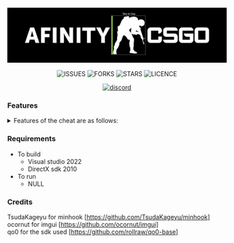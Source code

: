 ![COVER](https://github.com/InterwebXplorer/Afinity-CSGO/blob/main/resources/images/cover.png)

<div align="center">

![ISSUES](https://img.shields.io/github/issues/InterwebXplorer/Afinity-CSGO?style=for-the-badge)
![FORKS](https://img.shields.io/github/forks/InterwebXplorer/Afinity-CSGO?style=for-the-badge)
![STARS](https://img.shields.io/github/stars/InterwebXplorer/Afinity-CSGO?style=for-the-badge)
![LICENCE](https://img.shields.io/github/license/InterwebXplorer/Afinity-CSGO?style=for-the-badge)

[<img width="245" src="https://discordapp.com/api/guilds/847811268954030080/embed.png?style=banner3" alt="discord">](https://discord.gg/FwamstYEA6)

</div>

### Features
<details>
<summary>Features of the cheat are as follows:</summary>
<br>
- Legit
  <br>
  - Legit aimbot (Weapon group customisation)
  <br>
  - Triggerbot
  <br>
  - Recoil Control System
<br>
- Rage
  <br>
  - Rage aimbot (Weapon group customisation)
  <br>
  - 400ms backtrack
  <br>
  - Ocluded/Visable min dmg
  <br>
  - Multipoint
  <br>
  - Prediction
  <br>
  - Safepoint
  <br>
  - Rage knifebot, Zeusbot
  <br>
  - Resolver (X,Y,Z axis)
  <br>
  - Bruteforce
  <br>
  - Exploits (Doubletap, Hideshots)
  <br>
  - Rage no recoil
  <br>
  - No spread
  <br>
  - Spasm lock
<br>
- Esp
  <br>
  - Enemy esp
  <br>
  - Team esp
  <br>
  - Local esp
  <br>
  - Stream proof esp
  <br>
  - Oneway, wallbang visualisation
  <br>
  - Other esp crap (too much to list)
<br>
- Antiaim
  <br>
  - Legit antiaim
  <br>
  - Rage antiaim
    <br>
    - Fake angles
    <br>
    - Fakelag
    <br>
    - Fakeping
    <br>  
    - Teleport
    <br>  
    - Psuedo crimwalk
    <br>  
    - Antibackstab
    <br>  
    - Other fun features
    <br>
  - Antiaim scripting (Self explanitory)
<br>
- Modifier
  <br>
  - Inventory changer
  <br>
  - Model changer
  <br>
  - Fake unboxing (with broadcasting)
<br>
- Misc
  <br>
  - Block bot
  <br>
  - Headstand bot
  <br>
  - Region changer
  <br>
  - Reveal overwatch
  <br>
  - Anti-untrusted
  <br>
  - sv_pure bypass
  <br>
  - Greifing features
  <br>
  - Namechanger
  <br>
  - Command spammer
  <br>
  - Grenade helper
  <br>
  - Advanced peak assist
  <br>
  - Other misc features (too much to list)
  <br>
  - Scripting (Python)
  <br>
  - Playerlist
  <br>
  - Console
<br>
</details>

### Requirements
- To build
  - Visual studio 2022
  - DirectX sdk 2010
- To run
  - NULL

### Credits
TsudaKageyu for minhook [https://github.com/TsudaKageyu/minhook]
<br>
ocornut for imgui [https://github.com/ocornut/imgui]
<br>
qo0 for the sdk used [https://github.com/rollraw/qo0-base]
